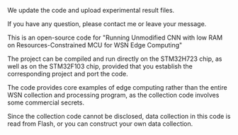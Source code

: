 We update the code and upload experimental result files.

If you have any question, please contact me or leave your message.

This is an open-source code for "Running Unmodified CNN with low RAM on Resources-Constrained MCU for WSN Edge Computing"

The project can be compiled and run directly on the STM32H723 chip, as well as on the STM32F103 chip, provided that you establish the corresponding project and port the code.

The code provides core examples of edge computing rather than the entire WSN collection and processing program, as the collection code involves some commercial secrets.

Since the collection code cannot be disclosed, data collection in this code is read from Flash, or you can construct your own data collection.
